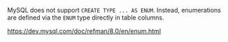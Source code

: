 MySQL does not support `CREATE TYPE ... AS ENUM`. Instead, enumerations are
defined via the `ENUM` type directly in table columns.

https://dev.mysql.com/doc/refman/8.0/en/enum.html 

